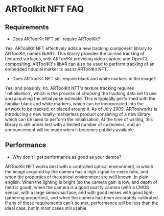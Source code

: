 # ARToolkit NFT FAQ

## Requirements

- Does ARToolKit NFT still require ARToolKit?

Yes, ARToolKit NFT effectively adds a new tracking component library to ARToolKit, names libAR2. This library provides the on-line tracking of textured surfaces, with ARToolKit providing video capture and OpenGL compositing. ARToolKit's libAR can also be used to perform tracking of an embedded fiducial marker to assist ARToolKit NFT.

- Does ARToolKit NFT still require black and white markers in the image?

Yes, and possibly, no. ARToolKit NFT's texture tracking requires 'initialisation', which is the process of choosing the tracking data set to use and acquiring the initial pose estimate. This is typically performed with the familiar black and white markers, which can be incorporated into the artwork to be tracked, or placed around it. As of July 2009, ARToolworks is introducing a new totally-markerless product consisting of a new library which can be used to perform the initialisation. At the time of writing, this library is still under test with a limited number of customers, and an announcement will be made when it becomes publicly available.

## Performance

- Why don't I get performance as good as your demos?

ARToolKit NFT works best with a controlled optical environment, in which the image acquired by the camera has a high signal-to-noise ratio, and when the properties of the optical environment are well known. In plain english: When the lighting is bright (so the camera gain is low, and depth of field is good), when the camera is a good quality camera (with a CMOS sensor, with a large sensor surface, and with good lenses with good light-gathering properties), and when the camera has been accurately calibrated. If any of these requirements can't be met, performance will be less than the ideal case, but in most cases still usable.